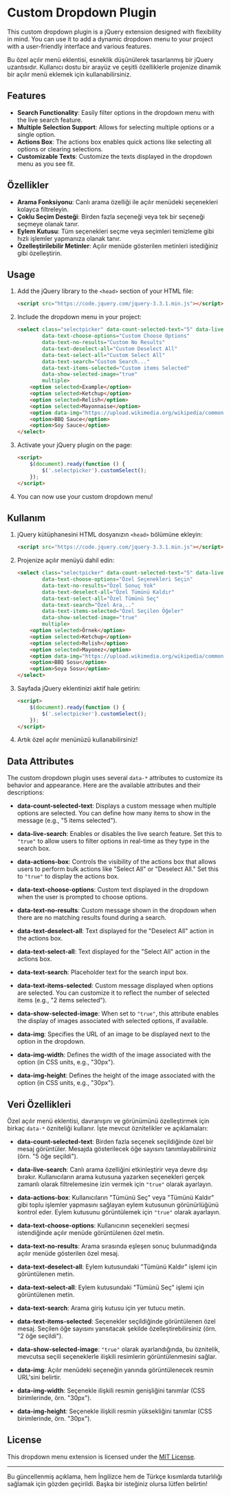 # Custom Dropdown Plugin

This custom dropdown plugin is a jQuery extension designed with flexibility in mind. You can use it to add a dynamic dropdown menu to your project with a user-friendly interface and various features.

Bu özel açılır menü eklentisi, esneklik düşünülerek tasarlanmış bir jQuery uzantısıdır. Kullanıcı dostu bir arayüz ve çeşitli özelliklerle projenize dinamik bir açılır menü eklemek için kullanabilirsiniz.

## Features

- **Search Functionality**: Easily filter options in the dropdown menu with the live search feature.
- **Multiple Selection Support**: Allows for selecting multiple options or a single option.
- **Actions Box**: The actions box enables quick actions like selecting all options or clearing selections.
- **Customizable Texts**: Customize the texts displayed in the dropdown menu as you see fit.

## Özellikler

- **Arama Fonksiyonu**: Canlı arama özelliği ile açılır menüdeki seçenekleri kolayca filtreleyin.
- **Çoklu Seçim Desteği**: Birden fazla seçeneği veya tek bir seçeneği seçmeye olanak tanır.
- **Eylem Kutusu**: Tüm seçenekleri seçme veya seçimleri temizleme gibi hızlı işlemler yapmanıza olanak tanır.
- **Özelleştirilebilir Metinler**: Açılır menüde gösterilen metinleri istediğiniz gibi özelleştirin.

## Usage

1. Add the jQuery library to the `<head>` section of your HTML file:

    ```html
    <script src="https://code.jquery.com/jquery-3.3.1.min.js"></script>
    ```

2. Include the dropdown menu in your project:

    ```html
    <select class="selectpicker" data-count-selected-text="5" data-live-search="true" data-actions-box="true"
            data-text-choose-options="Custom Choose Options"
            data-text-no-results="Custom No Results"
            data-text-deselect-all="Custom Deselect All"
            data-text-select-all="Custom Select All"
            data-text-search="Custom Search..."
            data-text-items-selected="Custom items Selected"
            data-show-selected-image="true"
            multiple>
        <option selected>Example</option>
        <option selected>Ketchup</option>
        <option selected>Relish</option>
        <option selected>Mayonnaise</option>
        <option data-img="https://upload.wikimedia.org/wikipedia/commons/a/ac/Approve_icon.svg" data-img-width="30px" data-img-height="30px">Hot Sauce</option>
        <option>BBQ Sauce</option>
        <option>Soy Sauce</option>
    </select>
    ```

3. Activate your jQuery plugin on the page:

    ```html
    <script>
        $(document).ready(function () {
            $('.selectpicker').customSelect();
        });
    </script>
    ```

4. You can now use your custom dropdown menu!

## Kullanım

1. jQuery kütüphanesini HTML dosyanızın `<head>` bölümüne ekleyin:

    ```html
    <script src="https://code.jquery.com/jquery-3.3.1.min.js"></script>
    ```

2. Projenize açılır menüyü dahil edin:

    ```html
    <select class="selectpicker" data-count-selected-text="5" data-live-search="true" data-actions-box="true"
            data-text-choose-options="Özel Seçenekleri Seçin"
            data-text-no-results="Özel Sonuç Yok"
            data-text-deselect-all="Özel Tümünü Kaldır"
            data-text-select-all="Özel Tümünü Seç"
            data-text-search="Özel Ara..."
            data-text-items-selected="Özel Seçilen Öğeler"
            data-show-selected-image="true"
            multiple>
        <option selected>Örnek</option>
        <option selected>Ketchup</option>
        <option selected>Relish</option>
        <option selected>Mayonez</option>
        <option data-img="https://upload.wikimedia.org/wikipedia/commons/a/ac/Approve_icon.svg" data-img-width="30px" data-img-height="30px">Acı Sos</option>
        <option>BBQ Sosu</option>
        <option>Soya Sosu</option>
    </select>
    ```

3. Sayfada jQuery eklentinizi aktif hale getirin:

    ```html
    <script>
        $(document).ready(function () {
            $('.selectpicker').customSelect();
        });
    </script>
    ```

4. Artık özel açılır menünüzü kullanabilirsiniz!

## Data Attributes

The custom dropdown plugin uses several `data-*` attributes to customize its behavior and appearance. Here are the available attributes and their descriptions:

- **data-count-selected-text**: Displays a custom message when multiple options are selected. You can define how many items to show in the message (e.g., "5 items selected").

- **data-live-search**: Enables or disables the live search feature. Set this to `"true"` to allow users to filter options in real-time as they type in the search box.

- **data-actions-box**: Controls the visibility of the actions box that allows users to perform bulk actions like "Select All" or "Deselect All." Set this to `"true"` to display the actions box.

- **data-text-choose-options**: Custom text displayed in the dropdown when the user is prompted to choose options.

- **data-text-no-results**: Custom message shown in the dropdown when there are no matching results found during a search.

- **data-text-deselect-all**: Text displayed for the "Deselect All" action in the actions box.

- **data-text-select-all**: Text displayed for the "Select All" action in the actions box.

- **data-text-search**: Placeholder text for the search input box.

- **data-text-items-selected**: Custom message displayed when options are selected. You can customize it to reflect the number of selected items (e.g., "2 items selected").

- **data-show-selected-image**: When set to `"true"`, this attribute enables the display of images associated with selected options, if available.

- **data-img**: Specifies the URL of an image to be displayed next to the option in the dropdown.

- **data-img-width**: Defines the width of the image associated with the option (in CSS units, e.g., "30px").

- **data-img-height**: Defines the height of the image associated with the option (in CSS units, e.g., "30px").

## Veri Özellikleri

Özel açılır menü eklentisi, davranışını ve görünümünü özelleştirmek için birkaç `data-*` özniteliği kullanır. İşte mevcut öznitelikler ve açıklamaları:

- **data-count-selected-text**: Birden fazla seçenek seçildiğinde özel bir mesaj görüntüler. Mesajda gösterilecek öğe sayısını tanımlayabilirsiniz (örn. "5 öğe seçildi").

- **data-live-search**: Canlı arama özelliğini etkinleştirir veya devre dışı bırakır. Kullanıcıların arama kutusuna yazarken seçenekleri gerçek zamanlı olarak filtrelemesine izin vermek için `"true"` olarak ayarlayın.

- **data-actions-box**: Kullanıcıların "Tümünü Seç" veya "Tümünü Kaldır" gibi toplu işlemler yapmasını sağlayan eylem kutusunun görünürlüğünü kontrol eder. Eylem kutusunu görüntülemek için `"true"` olarak ayarlayın.

- **data-text-choose-options**: Kullanıcının seçenekleri seçmesi istendiğinde açılır menüde görüntülenen özel metin.

- **data-text-no-results**: Arama sırasında eşleşen sonuç bulunmadığında açılır menüde gösterilen özel mesaj.

- **data-text-deselect-all**: Eylem kutusundaki "Tümünü Kaldır" işlemi için görüntülenen metin.

- **data-text-select-all**: Eylem kutusundaki "Tümünü Seç" işlemi için görüntülenen metin.

- **data-text-search**: Arama giriş kutusu için yer tutucu metin.

- **data-text-items-selected**: Seçenekler seçildiğinde görüntülenen özel mesaj. Seçilen öğe sayısını yansıtacak şekilde özelleştirebilirsiniz (örn. "2 öğe seçildi").

- **data-show-selected-image**: `"true"` olarak ayarlandığında, bu öznitelik, mevcutsa seçili seçeneklerle ilişkili resimlerin görüntülenmesini sağlar.

- **data-img**: Açılır menüdeki seçeneğin yanında görüntülenecek resmin URL'sini belirtir.

- **data-img-width**: Seçenekle ilişkili resmin genişliğini tanımlar (CSS birimlerinde, örn. "30px").

- **data-img-height**: Seçenekle ilişkili resmin yüksekliğini tanımlar (CSS birimlerinde, örn. "30px").

## License

This dropdown menu extension is licensed under the [MIT License](LICENSE).

---

Bu güncellenmiş açıklama, hem İngilizce hem de Türkçe kısımlarda tutarlılığı sağlamak için gözden geçirildi. Başka bir isteğiniz olursa lütfen belirtin!
